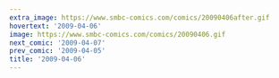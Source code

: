 ```yaml
---
extra_image: https://www.smbc-comics.com/comics/20090406after.gif
hovertext: '2009-04-06'
image: https://www.smbc-comics.com/comics/20090406.gif
next_comic: '2009-04-07'
prev_comic: '2009-04-05'
title: '2009-04-06'
---
```


